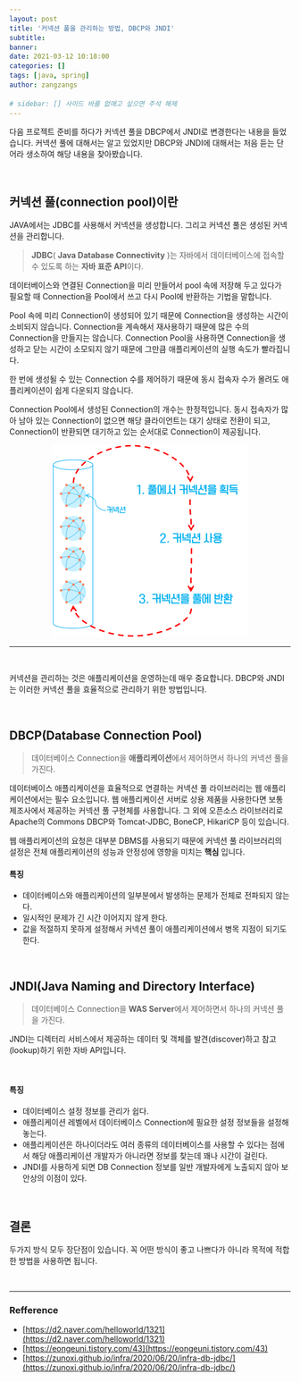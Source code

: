 ```yaml
---
layout: post
title: '커넥션 풀을 관리하는 방법, DBCP와 JNDI'
subtitle: 
banner:
date: 2021-03-12 10:18:00
categories: []
tags: [java, spring]
author: zangzangs

# sidebar: [] 사이드 바를 없애고 싶으면 주석 해제
---
```


다음 프로젝트 준비를 하다가 커넥션 풀을 DBCP에서 JNDI로 변경한다는 내용을 들었습니다. 커넥션 풀에 대해서는 알고 있었지만 DBCP와 JNDI에 대해서는 처음 듣는 단어라 생소하여 해당 내용을 찾아봤습니다.

<br>

## 커넥션 풀(connection pool)이란

JAVA에서는 JDBC를 사용해서 커넥션을 생성합니다. 그리고 커넥션 풀은 생성된 커넥션을 관리합니다.

>  **JDBC**( **Java Database Connectivity** )는 자바에서 데이터베이스에 접속할 수 있도록 하는 **자바 표준 API**이다.

데이터베이스와 연결된 Connection을 미리 만들어서 pool 속에 저장해 두고 있다가 필요할 때 Connection을 Pool에서 쓰고 다시 Pool에 반환하는 기법을 말합니다.

Pool 속에 미리 Connection이 생성되어 있기 때문에 Connection을 생성하는 시간이 소비되지 않습니다. Connection을 계속해서 재사용하기 때문에 많은 수의 Connection을 만들지는 않습니다. 
Connection Pool을 사용하면 Connection을 생성하고 닫는 시간이 소모되지 않기 때문에 그만큼 애플리케이션의 실행 속도가 빨라집니다.

한 번에 생성될 수 있는 Connection 수를 제어하기 때문에 동시 접속자 수가 몰려도 애플리케이션이 쉽게 다운되지 않습니다.

Connection Pool에서 생성된 Connection의 개수는 한정적입니다. 동시 접속자가 많아 남아 있는 Connection이 없으면 해당 클라이언트는 대기 상태로 전환이 되고, Connection이 반환되면 대기하고 있는 순서대로 Connection이 제공됩니다.
<br/>
<div style="text-align:center;">
    <img src="/assets/images/java/connection-pool.png" alt="커넥션 풀" style="zoom:50%;" />
</div>

---

<br>

커넥션을 관리하는 것은 애플리케이션을 운영하는데 매우 중요합니다. DBCP와 JNDI는 이러한 커넥션 풀을 효율적으로 관리하기 위한 방법입니다.

<br>

## DBCP(Database Connection Pool)

> 데이터베이스  Connection을 **애플리케이션**에서 제어하면서 하나의 커넥션 풀을 가진다.

데이터베이스 애플리케이션을 효율적으로 연결하는 커넥션 풀 라이브러리는 웹 애플리케이션에서는 필수 요소입니다. 웹 애플리케이션 서버로 상용 제품을 사용한다면 보통 제조사에서 제공하는 커넥션 풀 구현체를 사용합니다. 그 외에 오픈소스 라이브러리로 Apache의 Commons DBCP와 Tomcat-JDBC, BoneCP, HikariCP 등이 있습니다.

웹 애플리케이션의 요청은 대부분 DBMS를 사용되기 때문에 커넥션 풀 라이브러리의 설정은 전체 애플리케이션의 성능과 안정성에 영향을 미치는 **핵심** 입니다.

#### 특징
- 데이터베이스와 애플리케이션의 일부분에서 발생하는 문제가 전체로 전파되지 않는다.
- 일시적인 문제가 긴 시간 이어지지 않게 한다.
- 값을 적절하지 못하게 설정해서 커넥션 풀이 애플리케이션에서 병목 지점이 되기도 한다.

<br>

## JNDI(Java Naming and Directory Interface)

> 데이터베이스  Connection을 **WAS Server**에서 제어하면서 하나의 커넥션 풀을 가진다.

JNDI는 디렉터리 서비스에서 제공하는 데이터 및 객체를 발견(discover)하고 참고(lookup)하기 위한 자바 API입니다.

<br>

#### 특징

- 데이터베이스 설정 정보를 관리가 쉽다.
- 애플리케이션 레벨에서 데이터베이스 Connection에 필요한 설정 정보들을 설정해 놓는다. 
- 애플리케이션은 하나이더라도 여러 종류의 데이터베이스를 사용할 수 있다는 점에서 해당 애플리케이션 개발자가 아니라면 정보를 찾는데 꽤나 시간이 걸린다.
- JNDI를 사용하게 되면 DB Connection 정보를 일반 개발자에게 노출되지 않아 보안상의 이점이 있다.

<br>

## 결론
두가지 방식 모두 장단점이 있습니다. 꼭 어떤 방식이 좋고 나쁘다가 아니라 목적에 적합한 방법을 사용하면 됩니다.

<br>

---
### Refference
- [https://d2.naver.com/helloworld/1321](https://d2.naver.com/helloworld/1321)
- [https://eongeuni.tistory.com/43](https://eongeuni.tistory.com/43)
- [https://zunoxi.github.io/infra/2020/06/20/infra-db-jdbc/](https://zunoxi.github.io/infra/2020/06/20/infra-db-jdbc/)
